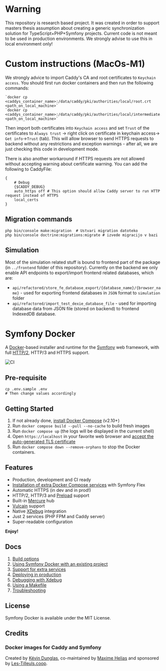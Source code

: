 # Warning
This repository is research based project. It was created in order to support masters thesis assumption about creating a generic synchronization solution for TypeScript+PHP+Symfony projects.
Current code is not meant to be used in production environments. We strongly advise to use this in local environment only!

# Custom instructions (MacOs-M1)

We strongly advice to import Caddy's CA and root certificates to `Keychain access`. You should first run docker containers and then run the following commands:
```
`docker cp <caddys_container_name>:/data/caddy/pki/authorities/local/root.crt <path_on_local_machine>`
`docker cp <caddys_container_name>:/data/caddy/pki/authorities/local/intermediate.crt <path_on_local_machine>`
```
Then import both certificates into `Keychain access` and set `Trust` of the certificates to `Always trust` -> right click on certificate in keychain access-> `Get info`->`Trust` (tab).
This will allow browser to send HTTPS requests to backend without any restrictions and exception warnings - after all, we are just checking this code in development mode.

There is also another workaround if HTTPS requests are not allowed without accepting warning about certificate warning.
You can add the following to CaddyFile:
```
{
    # Debug
    {$CADDY_DEBUG}
    auto_https off # This option should allow Caddy server to run HTTP request instead of HTTPS
    local_certs
}
```

## Migration commands
```
php bin/console make:migration  # Ustvari migration datoteko
php bin/console doctrine:migrations:migrate # izvede migracijo v bazi
```

## Simulation
Most of the simulation related stuff is bound to frontend part of the package (in `../frontend` folder of this repository).
Currently on the backend we only enable API endpoints to export/import frontend related databases, which are:
* `api/refactored/store_fe_database_export/{database_name}/{browser_name}` - used for exporting frontend databases in `JSON` format to `simulation` folder
* `api/refactored/import_test_dexie_database_file` - used for importing database data from JSON file (stored on backend) to frontend IndexedDB database.

# Symfony Docker

A [Docker](https://www.docker.com/)-based installer and runtime for the [Symfony](https://symfony.com) web framework, with full [HTTP/2](https://symfony.com/doc/current/weblink.html), HTTP/3 and HTTPS support.

![CI](https://github.com/dunglas/symfony-docker/workflows/CI/badge.svg)

## Pre-requisite
```shell
cp .env.sample .env
# Then change values accordingly
```

## Getting Started

1. If not already done, [install Docker Compose](https://docs.docker.com/compose/install/) (v2.10+)
2. Run `docker compose build --pull --no-cache` to build fresh images
3. Run `docker compose up` (the logs will be displayed in the current shell)
4. Open `https://localhost` in your favorite web browser and [accept the auto-generated TLS certificate](https://stackoverflow.com/a/15076602/1352334)
5. Run `docker compose down --remove-orphans` to stop the Docker containers.

## Features

* Production, development and CI ready
* [Installation of extra Docker Compose services](docs/extra-services.md) with Symfony Flex
* Automatic HTTPS (in dev and in prod!)
* HTTP/2, HTTP/3 and [Preload](https://symfony.com/doc/current/web_link.html) support
* Built-in [Mercure](https://symfony.com/doc/current/mercure.html) hub
* [Vulcain](https://vulcain.rocks) support
* Native [XDebug](docs/xdebug.md) integration
* Just 2 services (PHP FPM and Caddy server)
* Super-readable configuration

**Enjoy!**

## Docs

1. [Build options](docs/build.md)
2. [Using Symfony Docker with an existing project](docs/existing-project.md)
3. [Support for extra services](docs/extra-services.md)
4. [Deploying in production](docs/production.md)
5. [Debugging with Xdebug](docs/xdebug.md)
6. [Using a Makefile](docs/makefile.md)
7. [Troubleshooting](docs/troubleshooting.md)

## License

Symfony Docker is available under the MIT License.

## Credits

### Docker images for Caddy and Symfony
Created by [Kévin Dunglas](https://dunglas.fr), co-maintained by [Maxime Helias](https://twitter.com/maxhelias) and sponsored by [Les-Tilleuls.coop](https://les-tilleuls.coop).
